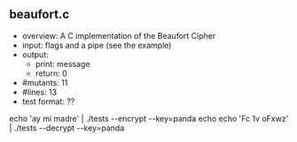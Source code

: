 ## beaufort.c
 - overview: A C implementation of the Beaufort Cipher
 - input: flags and a pipe (see the example)
 - output: 
     - print: message 
     - return: 0
 - #mutants: 11
 - #lines: 13
 - test format:  ??


echo 'ay mi madre' | ./tests --encrypt --key=panda
echo echo 'Fc 1v oFxwz' | ./tests --decrypt --key=panda
